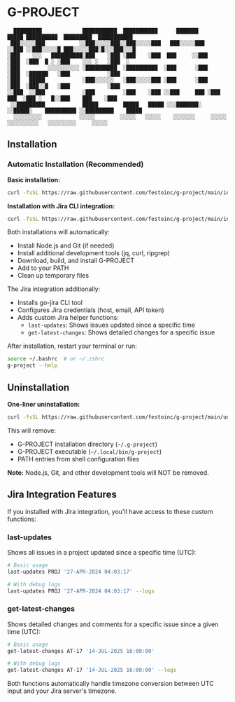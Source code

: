 # G-PROJECT

```
  █████████             ███████████  ███████████      ███████         █████ ██████████  █████████  ███████████
 ███░░░░░███           ░░███░░░░░███░░███░░░░░███   ███░░░░░███      ░░███ ░░███░░░░░█ ███░░░░░███░█░░░███░░░█
░███    ░░░   ██████████░███    ░███ ░███    ░███  ███     ░░███      ░███  ░███  █ ░ ░███    ░░░ ░   ░███  ░ 
░███         ░░░░░░░░░░ ░██████████  ░██████████  ░███      ░███      ░███  ░██████   ░███            ░███   
░███   █████            ░███░░░░░░   ░███░░░░░███ ░███      ░███      ░███  ░███░░█   ░███            ░███   
░░███  ░░███            ░███         ░███    ░███ ░░███     ███ ░███   ███  ░███ ░   █░░███    ███    ░███   
 ░░█████████            █████        █████   █████ ░░░███████░  ░░█████░    ██████████ ░░█████████    █████   
  ░░░░░░░░░            ░░░░░        ░░░░░   ░░░░░    ░░░░░░░     ░░░░░    ░░░░░░░░░░   ░░░░░░░░░     ░░░░░   
```

## Installation

### Automatic Installation (Recommended)

**Basic installation:**
```bash
curl -fsSL https://raw.githubusercontent.com/festoinc/g-project/main/install.sh | bash
```

**Installation with Jira CLI integration:**
```bash
curl -fsSL https://raw.githubusercontent.com/festoinc/g-project/main/install-with-jira.sh | bash
```

Both installations will automatically:
- Install Node.js and Git (if needed)
- Install additional development tools (jq, curl, ripgrep)
- Download, build, and install G-PROJECT
- Add to your PATH
- Clean up temporary files

The Jira integration additionally:
- Installs go-jira CLI tool
- Configures Jira credentials (host, email, API token)
- Adds custom Jira helper functions:
  - `last-updates`: Shows issues updated since a specific time
  - `get-latest-changes`: Shows detailed changes for a specific issue

After installation, restart your terminal or run:
```bash
source ~/.bashrc  # or ~/.zshrc
g-project --help
```

## Uninstallation

**One-liner uninstallation:**
```bash
curl -fsSL https://raw.githubusercontent.com/festoinc/g-project/main/uninstall.sh | bash
```

This will remove:
- G-PROJECT installation directory (`~/.g-project`)
- G-PROJECT executable (`~/.local/bin/g-project`)
- PATH entries from shell configuration files

**Note:** Node.js, Git, and other development tools will NOT be removed.

## Jira Integration Features

If you installed with Jira integration, you'll have access to these custom functions:

### last-updates
Shows all issues in a project updated since a specific time (UTC):
```bash
# Basic usage
last-updates PROJ '27-APR-2024 04:03:17'

# With debug logs
last-updates PROJ '27-APR-2024 04:03:17' --logs
```

### get-latest-changes
Shows detailed changes and comments for a specific issue since a given time (UTC):
```bash
# Basic usage
get-latest-changes AT-17 '14-JUL-2025 16:00:00'

# With debug logs
get-latest-changes AT-17 '14-JUL-2025 16:00:00' --logs
```

Both functions automatically handle timezone conversion between UTC input and your Jira server's timezone.
